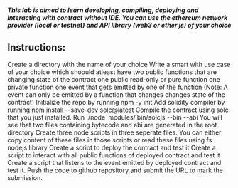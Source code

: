 ##### This lab is aimed to learn developing, compiling, deploying and interacting with contract without IDE. You can use the ethereum network provider (local or testnet) and API library (web3 or ether js) of your choice

## Instructions:

Create a directory with the name of your choice
Write a smart with use case of your choice which shoould atleast have
two public functions that are changing state of the contract
one public read-only or pure function
one private function
one event that gets emitted by one of the function (Note: A event can only be emitted by a function that changes changes state of the contract)
Initialize the repo by running npm -y init
Add solidity compiler by running npm install --save-dev solc@latest
Compile the contract using solc that you just installed. Run ./node_modules/.bin/solcjs --bin --abi <path-to-contract-file>
You will see that two files containing bytecode and abi are generated in the root directory
Create three node scripts in three seperate files. You can either copy content of these files in those scripts or read these files using fs nodejs library
Create a script to deploy the contract and test it
Create a script to interact with all public functions of deployed contract and test it
Create a script that listens to the event emitted by deployed contract and test it.
Push the code to github repository and submit the URL to mark the submission.
